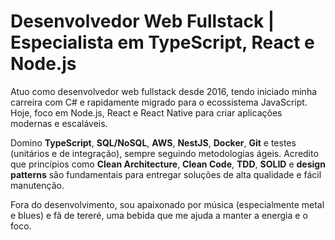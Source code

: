# Desenvolvedor Web Fullstack | Especialista em TypeScript, React e Node.js

Atuo como desenvolvedor web fullstack desde 2016, tendo iniciado minha carreira com C# e rapidamente migrado para o ecossistema JavaScript. Hoje, foco em Node.js, React e React Native para criar aplicações modernas e escaláveis.

Domino **TypeScript**, **SQL/NoSQL**, **AWS**, **NestJS**, **Docker**, **Git** e testes (unitários e de integração), sempre seguindo metodologias ágeis. Acredito que princípios como **Clean Architecture**, **Clean Code**, **TDD**, **SOLID** e **design patterns** são fundamentais para entregar soluções de alta qualidade e fácil manutenção.

Fora do desenvolvimento, sou apaixonado por música (especialmente metal e blues) e fã de tereré, uma bebida que me ajuda a manter a energia e o foco.
